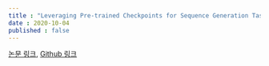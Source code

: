 ```yaml
---
title : "Leveraging Pre-trained Checkpoints for Sequence Generation Tasks"
date : 2020-10-04
published : false
---
```


[논문 링크](https://arxiv.org/pdf/1907.12461v2.pdf), [Github 링크](https://github.com/huggingface/transformers)
